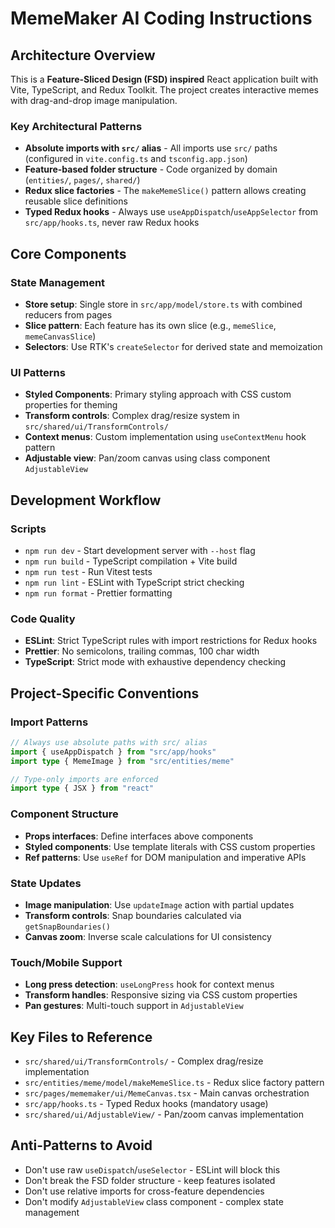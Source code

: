 # MemeMaker AI Coding Instructions

## Architecture Overview

This is a **Feature-Sliced Design (FSD) inspired** React application built with Vite, TypeScript, and Redux Toolkit. The project creates interactive memes with drag-and-drop image manipulation.

### Key Architectural Patterns

- **Absolute imports with `src/` alias** - All imports use `src/` paths (configured in `vite.config.ts` and `tsconfig.app.json`)
- **Feature-based folder structure** - Code organized by domain (`entities/`, `pages/`, `shared/`)
- **Redux slice factories** - The `makeMemeSlice()` pattern allows creating reusable slice definitions
- **Typed Redux hooks** - Always use `useAppDispatch`/`useAppSelector` from `src/app/hooks.ts`, never raw Redux hooks

## Core Components

### State Management

- **Store setup**: Single store in `src/app/model/store.ts` with combined reducers from pages
- **Slice pattern**: Each feature has its own slice (e.g., `memeSlice`, `memeCanvasSlice`)
- **Selectors**: Use RTK's `createSelector` for derived state and memoization

### UI Patterns

- **Styled Components**: Primary styling approach with CSS custom properties for theming
- **Transform controls**: Complex drag/resize system in `src/shared/ui/TransformControls/`
- **Context menus**: Custom implementation using `useContextMenu` hook pattern
- **Adjustable view**: Pan/zoom canvas using class component `AdjustableView`

## Development Workflow

### Scripts

- `npm run dev` - Start development server with `--host` flag
- `npm run build` - TypeScript compilation + Vite build
- `npm run test` - Run Vitest tests
- `npm run lint` - ESLint with TypeScript strict checking
- `npm run format` - Prettier formatting

### Code Quality

- **ESLint**: Strict TypeScript rules with import restrictions for Redux hooks
- **Prettier**: No semicolons, trailing commas, 100 char width
- **TypeScript**: Strict mode with exhaustive dependency checking

## Project-Specific Conventions

### Import Patterns

```typescript
// Always use absolute paths with src/ alias
import { useAppDispatch } from "src/app/hooks"
import type { MemeImage } from "src/entities/meme"

// Type-only imports are enforced
import type { JSX } from "react"
```

### Component Structure

- **Props interfaces**: Define interfaces above components
- **Styled components**: Use template literals with CSS custom properties
- **Ref patterns**: Use `useRef` for DOM manipulation and imperative APIs

### State Updates

- **Image manipulation**: Use `updateImage` action with partial updates
- **Transform controls**: Snap boundaries calculated via `getSnapBoundaries()`
- **Canvas zoom**: Inverse scale calculations for UI consistency

### Touch/Mobile Support

- **Long press detection**: `useLongPress` hook for context menus
- **Transform handles**: Responsive sizing via CSS custom properties
- **Pan gestures**: Multi-touch support in `AdjustableView`

## Key Files to Reference

- `src/shared/ui/TransformControls/` - Complex drag/resize implementation
- `src/entities/meme/model/makeMemeSlice.ts` - Redux slice factory pattern
- `src/pages/mememaker/ui/MemeCanvas.tsx` - Main canvas orchestration
- `src/app/hooks.ts` - Typed Redux hooks (mandatory usage)
- `src/shared/ui/AdjustableView/` - Pan/zoom canvas implementation

## Anti-Patterns to Avoid

- Don't use raw `useDispatch`/`useSelector` - ESLint will block this
- Don't break the FSD folder structure - keep features isolated
- Don't use relative imports for cross-feature dependencies
- Don't modify `AdjustableView` class component - complex state management
